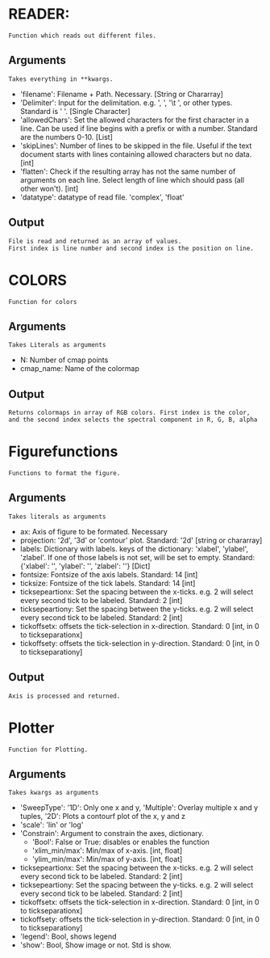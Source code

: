 # READER:
    Function which reads out different files. 
## Arguments
    Takes everything in **kwargs.
   * 'filename': Filename + Path. Necessary. [String or Chararray]
   * 'Delimiter': Input for the delimitation. e.g. ', ', '\t ', or other types. Standard is ' '. [Single Character]
   * 'allowedChars': Set the allowed characters for the first character in a line. Can be used if line begins with a prefix or with a number. Standard are the numbers 0-10. [List]
   * 'skipLines': Number of lines to be skipped in the file. Useful if the text document starts with lines containing allowed characters but no data. [int]
   * 'flatten': Check if the resulting array has not the same number of arguments on each line. Select length of line which should pass (all other won't). [int]
   * 'datatype': datatype of read file. 'complex', 'float'
## Output
    File is read and returned as an array of values.
    First index is line number and second index is the position on line.
    
# COLORS
    Function for colors
## Arguments
    Takes Literals as arguments
  * N: Number of cmap points
  * cmap_name: Name of the colormap
## Output
    Returns colormaps in array of RGB colors. First index is the color, and the second index selects the spectral component in R, G, B, alpha
   
# Figurefunctions
    Functions to format the figure.
## Arguments
    Takes literals as arguments
   * ax: Axis of figure to be formated. Necessary
   * projection: '2d', '3d' or 'contour' plot. Standard:  '2d' [string or chararray]
   * labels: Dictionary with labels. keys of the dictionary: 'xlabel', 'ylabel', 'zlabel'. If one of those labels is not set, will be set to empty. Standard: {'xlabel': '', 'ylabel': '', 'zlabel': ''} [Dict]
   * fontsize: Fontsize of the axis labels. Standard: 14 [int]
   * ticksize: Fontsize of the tick labels. Standard: 14 [int]
   * ticksepeartionx: Set the spacing between the x-ticks. e.g. 2 will select every second tick to be labeled. Standard: 2 [int] 
   * ticksepeartiony: Set the spacing between the y-ticks. e.g. 2 will select every second tick to be labeled. Standard: 2 [int] 
   * tickoffsetx: offsets the tick-selection in x-direction.  Standard: 0 [int, in 0 to tickseparationx]
   * tickoffsety: offsets the tick-selection in y-direction.  Standard: 0 [int, in 0 to tickseparationy]
## Output
    Axis is processed and returned. 
# Plotter
    Function for Plotting. 
## Arguments
    Takes kwargs as arguments
   * 'SweepType': '1D': Only one x and y, 'Multiple': Overlay multiple x and y tuples, '2D': Plots a contourf plot of the x, y and z
   * 'scale': 'lin' or 'log'
   * 'Constrain': Argument to constrain the axes, dictionary.
        * 'Bool': False or True: disables or enables the function
        * 'xlim_min/max': Min/max of x-axis. [int, float]
        * 'ylim_min/max': Min/max of y-axis. [int, float]
   * ticksepeartionx: Set the spacing between the x-ticks. e.g. 2 will select every second tick to be labeled. Standard: 2 [int] 
   * ticksepeartiony: Set the spacing between the y-ticks. e.g. 2 will select every second tick to be labeled. Standard: 2 [int] 
   * tickoffsetx: offsets the tick-selection in x-direction.  Standard: 0 [int, in 0 to tickseparationx]
   * tickoffsety: offsets the tick-selection in y-direction.  Standard: 0 [int, in 0 to tickseparationy]
   * 'legend': Bool, shows legend
   * 'show': Bool, Show image or not. Std is show.